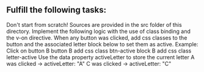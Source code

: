 ## Fulfill the following tasks:

Don't start from scratch! Sources are provided in the src folder of this directory.
Implement the following logic with the use of class binding and the v-on directive.
When any button was clicked, add css classes to the button and the associated letter block below to set them as active.
Example: Click on button B
button B add css class btn-active
block B add css class letter-active
Use the data property activeLetter to store the current letter
A was clicked -> activeLetter: "A"
C was clicked -> activeLetter: "C"
